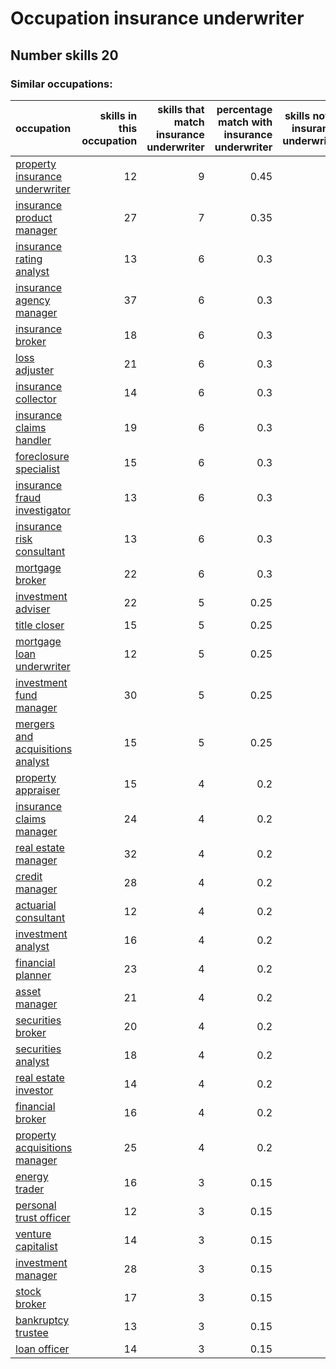 # Occupation insurance underwriter
## Number skills 20
### Similar occupations:
| occupation                                                              |   skills in this occupation |   skills that match insurance underwriter |   percentage match with insurance underwriter |   skills not in insurance underwriter |
|:------------------------------------------------------------------------|----------------------------:|------------------------------------------:|----------------------------------------------:|--------------------------------------:|
| [property insurance underwriter](property_insurance_underwriter.md)     |                          12 |                                         9 |                                          0.45 |                                     3 |
| [insurance product manager](insurance_product_manager.md)               |                          27 |                                         7 |                                          0.35 |                                    20 |
| [insurance rating analyst](insurance_rating_analyst.md)                 |                          13 |                                         6 |                                          0.3  |                                     7 |
| [insurance agency manager](insurance_agency_manager.md)                 |                          37 |                                         6 |                                          0.3  |                                    31 |
| [insurance broker](insurance_broker.md)                                 |                          18 |                                         6 |                                          0.3  |                                    12 |
| [loss adjuster](loss_adjuster.md)                                       |                          21 |                                         6 |                                          0.3  |                                    15 |
| [insurance collector](insurance_collector.md)                           |                          14 |                                         6 |                                          0.3  |                                     8 |
| [insurance claims handler](insurance_claims_handler.md)                 |                          19 |                                         6 |                                          0.3  |                                    13 |
| [foreclosure specialist](foreclosure_specialist.md)                     |                          15 |                                         6 |                                          0.3  |                                     9 |
| [insurance fraud investigator](insurance_fraud_investigator.md)         |                          13 |                                         6 |                                          0.3  |                                     7 |
| [insurance risk consultant](insurance_risk_consultant.md)               |                          13 |                                         6 |                                          0.3  |                                     7 |
| [mortgage broker](mortgage_broker.md)                                   |                          22 |                                         6 |                                          0.3  |                                    16 |
| [investment adviser](investment_adviser.md)                             |                          22 |                                         5 |                                          0.25 |                                    17 |
| [title closer](title_closer.md)                                         |                          15 |                                         5 |                                          0.25 |                                    10 |
| [mortgage loan underwriter](mortgage_loan_underwriter.md)               |                          12 |                                         5 |                                          0.25 |                                     7 |
| [investment fund manager](investment_fund_manager.md)                   |                          30 |                                         5 |                                          0.25 |                                    25 |
| [mergers and acquisitions analyst](mergers_and_acquisitions_analyst.md) |                          15 |                                         5 |                                          0.25 |                                    10 |
| [property appraiser](property_appraiser.md)                             |                          15 |                                         4 |                                          0.2  |                                    11 |
| [insurance claims manager](insurance_claims_manager.md)                 |                          24 |                                         4 |                                          0.2  |                                    20 |
| [real estate manager](real_estate_manager.md)                           |                          32 |                                         4 |                                          0.2  |                                    28 |
| [credit manager](credit_manager.md)                                     |                          28 |                                         4 |                                          0.2  |                                    24 |
| [actuarial consultant](actuarial_consultant.md)                         |                          12 |                                         4 |                                          0.2  |                                     8 |
| [investment analyst](investment_analyst.md)                             |                          16 |                                         4 |                                          0.2  |                                    12 |
| [financial planner](financial_planner.md)                               |                          23 |                                         4 |                                          0.2  |                                    19 |
| [asset manager](asset_manager.md)                                       |                          21 |                                         4 |                                          0.2  |                                    17 |
| [securities broker](securities_broker.md)                               |                          20 |                                         4 |                                          0.2  |                                    16 |
| [securities analyst](securities_analyst.md)                             |                          18 |                                         4 |                                          0.2  |                                    14 |
| [real estate investor](real_estate_investor.md)                         |                          14 |                                         4 |                                          0.2  |                                    10 |
| [financial broker](financial_broker.md)                                 |                          16 |                                         4 |                                          0.2  |                                    12 |
| [property acquisitions manager](property_acquisitions_manager.md)       |                          25 |                                         4 |                                          0.2  |                                    21 |
| [energy trader](energy_trader.md)                                       |                          16 |                                         3 |                                          0.15 |                                    13 |
| [personal trust officer](personal_trust_officer.md)                     |                          12 |                                         3 |                                          0.15 |                                     9 |
| [venture capitalist](venture_capitalist.md)                             |                          14 |                                         3 |                                          0.15 |                                    11 |
| [investment manager](investment_manager.md)                             |                          28 |                                         3 |                                          0.15 |                                    25 |
| [stock broker](stock_broker.md)                                         |                          17 |                                         3 |                                          0.15 |                                    14 |
| [bankruptcy trustee](bankruptcy_trustee.md)                             |                          13 |                                         3 |                                          0.15 |                                    10 |
| [loan officer](loan_officer.md)                                         |                          14 |                                         3 |                                          0.15 |                                    11 |
